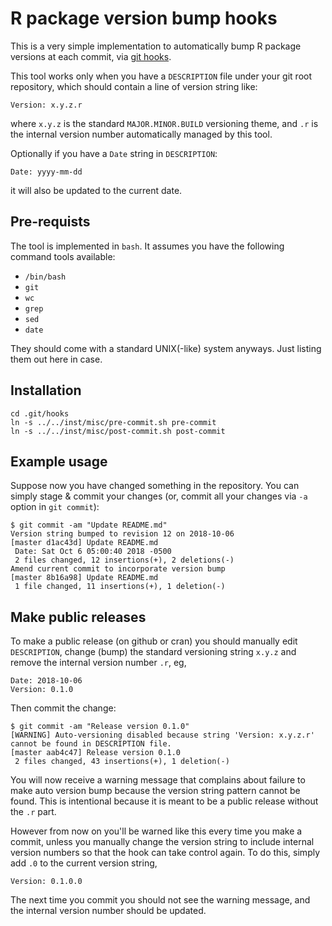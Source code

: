 # R package version bump hooks

This is a very simple implementation to automatically bump R package versions
at each commit, via [git hooks][githooks].

This tool works only when you have a `DESCRIPTION` file under your git root repository,
which should contain a line of version string like:

```
Version: x.y.z.r
```

where `x.y.z` is the standard `MAJOR.MINOR.BUILD` versioning theme, and `.r` is the internal version number automatically
managed by this tool.

Optionally if you have a `Date` string in `DESCRIPTION`:

```
Date: yyyy-mm-dd
```

it will also be updated to the current date.

## Pre-requists 

The tool is implemented in `bash`. It assumes you have the following command tools available:

- `/bin/bash`
- `git`
- `wc`
- `grep`
- `sed`
- `date`

They should come with a standard UNIX(-like) system anyways. Just listing them out here in case.

## Installation

```
cd .git/hooks
ln -s ../../inst/misc/pre-commit.sh pre-commit
ln -s ../../inst/misc/post-commit.sh post-commit
```

## Example usage

Suppose now you have changed something in the repository. You can simply stage & commit your changes
(or, commit all your changes via `-a` option in `git commit`):

```
$ git commit -am "Update README.md"
Version string bumped to revision 12 on 2018-10-06
[master d1ac43d] Update README.md
 Date: Sat Oct 6 05:00:40 2018 -0500
 2 files changed, 12 insertions(+), 2 deletions(-)
Amend current commit to incorporate version bump
[master 8b16a98] Update README.md
 1 file changed, 11 insertions(+), 1 deletion(-)
```

## Make public releases

To make a public release (on github or cran) you should manually edit `DESCRIPTION`, 
change (bump) the standard versioning string `x.y.z` and remove the internal version number `.r`, eg,

```
Date: 2018-10-06
Version: 0.1.0
```

Then commit the change:

```
$ git commit -am "Release version 0.1.0"
[WARNING] Auto-versioning disabled because string 'Version: x.y.z.r' cannot be found in DESCRIPTION file.
[master aab4c47] Release version 0.1.0
 2 files changed, 43 insertions(+), 1 deletion(-)
```

You will now receive a warning message that complains about failure to make auto version bump because 
the version string pattern cannot be found. This is intentional because it is meant to be a public release 
without the `.r` part.

However from now on you'll be warned like this every time you make a commit, unless you manually change the version
string to include internal version numbers so that the hook can take control again. To do this, simply add `.0` to the
current version string,

```
Version: 0.1.0.0
```

The next time you commit you should not see the warning message, and the internal version number should be updated. 

[githooks]: https://githooks.com
